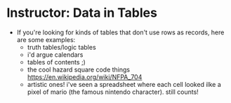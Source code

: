 # Instructor: Data in Tables

- If you're looking for kinds of tables that don't use rows as records, here are some examples:
    - truth tables/logic tables
    - i'd argue calendars
    - tables of contents ;)
    - the cool hazard square code things https://en.wikipedia.org/wiki/NFPA_704
    - artistic ones! i've seen a spreadsheet where each cell looked ilke a pixel of mario (the famous nintendo character). still counts!